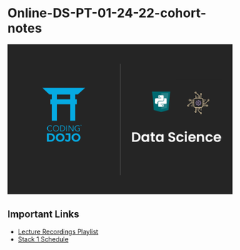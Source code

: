# Online-DS-PT-01-24-22-cohort-notes

<img src="./images/Data Science Thumbnail.png">

## Important Links
- [Lecture Recordings Playlist](https://youtube.com/playlist?list=PLmeeqPbYmMC0XlmuN4agv0zvuAXP8HZS_)
- [Stack 1 Schedule](https://bit.ly/32k7fwU)
